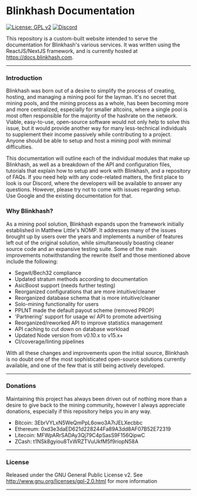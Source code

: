 # Blinkhash Documentation

[![License: GPL v2](https://img.shields.io/badge/License-GPL%20v2-blue.svg)](https://www.gnu.org/licenses/old-licenses/gpl-2.0.en.html)
[![Discord](https://img.shields.io/discord/738590795384356904)](https://discord.gg/8xtHZFKJQY)

This repository is a custom-built website intended to serve the documentation for Blinkhash's various services. It was written using the ReactJS/NextJS framework, and is currently hosted at https://docs.blinkhash.com.

---

### Introduction

Blinkhash was born out of a desire to simplify the process of creating, hosting, and managing a mining pool for the layman. It's no secret that mining pools, and the mining process as a whole, has been becoming more and more centralized, especially for smaller altcoins, where a single pool is most often responsible for the majority of the hashrate on the network. Viable, easy-to-use, open-source software would not only help to solve this issue, but it would provide another way for many less-technical individuals to supplement their income passively while contributing to a project. Anyone should be able to setup and host a mining pool with minimal difficulties.

This documentation will outline each of the individual modules that make up Blinkhash, as well as a breakdown of the API and configuration files, tutorials that explain how to setup and work with Blinkhash, and a repository of FAQs. If you need help with any code-related matters, the first place to look is our Discord, where the developers will be available to answer any questions. However, please try not to come with issues regarding setup. Use Google and the existing documentation for that.

### Why Blinkhash?

As a mining pool solution, Blinkhash expands upon the framework initially established in Matthew Little's NOMP. It addresses many of the issues brought up by users over the years and implements a number of features left out of the original solution, while simultaneously boasting cleaner source code and an expansive testing suite. Some of the main improvements notwithstanding the rewrite itself and those mentioned above include the following:

- Segwit/Bech32 compliance
- Updated stratum methods according to documentation
- AsicBoost support (needs further testing)
- Reorganized configurations that are more intuitive/cleaner
- Reorganized database schema that is more intuitive/cleaner
- Solo-mining functionality for users
- PPLNT made the default payout scheme (removed PROP)
- 'Partnering' support for usage w/ API to promote advertising
- Reorganized/reworked API to improve statistics management
- API caching to cut down on database workload
- Updated Node version from v0.10.x to v15.x+
- CI/coverage/linting pipelines

With all these changes and improvements upon the initial source, Blinkhash is no doubt one of the most sophisticated open-source solutions currently available, and one of the few that is still being actively developed.

---

### Donations

Maintaining this project has always been driven out of nothing more than a desire to give back to the mining community, however I always appreciate donations, especially if this repository helps you in any way.

- Bitcoin: 3EbrVYLxN5WeQmPpL6owo3A7rJELXecbbc
- Ethereum: 0xd3e3daED621d228244Fa89A3dd8AF07B52E72319
- Litecoin: MFWpARrSADAy3Qj79C4pSasS9F156QipwC
- ZCash: t1NSk8gyiou8TxWRZTVuUkfM5f9riopN58A

---

### License

Released under the GNU General Public License v2. See http://www.gnu.org/licenses/gpl-2.0.html for more information

---
